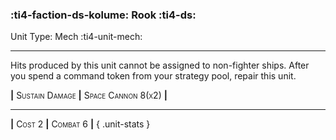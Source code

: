 ### :ti4-faction-ds-kolume: **Rook** :ti4-ds:

Unit Type: Mech :ti4-unit-mech:

---

Hits produced by this unit cannot be assigned to non-fighter ships. After you spend a command token from your strategy pool, repair this unit.

__|__ <span style="font-variant:small-caps;">Sustain Damage</span> __|__ <span style="font-variant:small-caps;">Space Cannon 8(x2)</span> __|__

---

__|__ <span style="font-variant:small-caps;">Cost 2</span> __|__ <span style="font-variant:small-caps;">Combat 6</span> __|__
{ .unit-stats }
